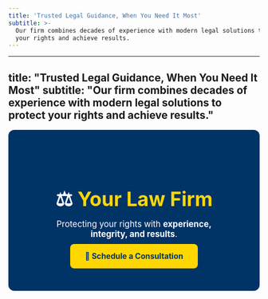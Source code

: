 ```yaml
---
title: 'Trusted Legal Guidance, When You Need It Most'
subtitle: >-
  Our firm combines decades of experience with modern legal solutions to protect
  your rights and achieve results.
---
```

---
title: "Trusted Legal Guidance, When You Need It Most"
subtitle: "Our firm combines decades of experience with modern legal solutions to protect your rights and achieve results."
---


<div style="background:#003366; color:white; padding:60px; border-radius:12px; text-align:center; margin-bottom:40px;">
  <h1 style="font-size:2.8em; margin-bottom:15px;">⚖️ <span style="color:#FFD700;">Your Law Firm</span></h1>
  <p style="font-size:1.2em; margin-bottom:25px;">
    Protecting your rights with <strong>experience, integrity, and results</strong>.
  </p>
  <a href="contact.md" style="background:#FFD700; color:#003366; padding:15px 30px; border-radius:8px; text-decoration:none; font-weight:bold; font-size:1.1em;">
    📅 Schedule a Consultation
  </a>
</div>
